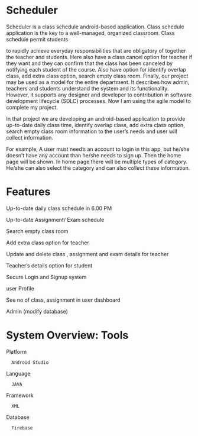 # Scheduler
Scheduler is a class schedule android-based application. Class schedule application is the key to a well-managed, organized classroom. Class schedule permit students

to rapidly achieve everyday responsibilities that are obligatory of together the teacher and students. Here
also have a class cancel option for teacher if they want and they can confirm that the class has been canceled
by notifying each student of the course. Also have option for identify overlap class, add extra class option,
search empty class room. Finally, our project may be used as a model for the entire department. It describes
how admin, teachers and students understand the system and its functionality. However, it supports any
designer and developer to contribution in software development lifecycle (SDLC) processes. Now I am using
the agile model to complete my project.

In that project we are developing an android-based application to provide up-to-date daily class time,
identify overlap class, add extra class option, search empty class room information to the user’s needs and
user will collect information.

For example, A user must need’s an account to login in this app, but he/she doesn’t have any account than
he/she needs to sign up. Then the home page will be shown. In home page there will be multiple types of
category. He/she can also select the category and can also collect these information.

# Features

Up-to-date daily class schedule in 6.00 PM

Up-to-date Assignment/ Exam schedule 

Search empty class room

Add extra class option for teacher 

Update and delete class , assignment and exam details for teacher

Teacher’s details option for student

Secure Login and Signup system

user Profile

See no of class, assignment in user dashboard

Admin (modify database)

# System Overview: Tools

Platform  
      
      Android Studio
      
Language 
      
      JAVA
      
Framework 
      
      XML
      
Database 
      
      Firebase
      


